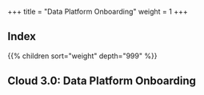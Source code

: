 +++
title = "Data Platform Onboarding"
weight = 1
+++

## Index

{{% children sort="weight" depth="999"  %}}

## Cloud 3.0: Data Platform Onboarding 

